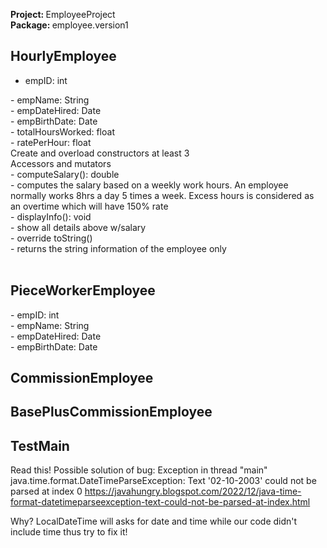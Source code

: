 <b>Project: </b> EmployeeProject <br />
<b>Package: </b> employee.version1 <br />

<h2>HourlyEmployee</h2>
<ul>
  <li>empID: int</li>
</ul>
- empName: String <br />
- empDateHired: Date <br />
- empBirthDate: Date <br />
- totalHoursWorked: float <br />
- ratePerHour: float <br />
Create and overload constructors at least 3 <br />
Accessors and mutators<br />
- computeSalary(): double <br />
  - computes the salary based on a weekly work hours. An employee normally works 8hrs a day 5 times a week. Excess hours is considered as an overtime which will have 150% rate <br />
- displayInfo(): void <br />
  - show all details above w/salary<br />
- override toString() <br />
  - returns the string information of the employee only <br /><br />

<h2>PieceWorkerEmployee</h2> 
- empID: int <br />
- empName: String <br />
- empDateHired: Date <br />
- empBirthDate: Date <br />

<h2>CommissionEmployee</h2>

<h2>BasePlusCommissionEmployee</h2>

<h2>TestMain</h2>

Read this! Possible solution of bug:
Exception in thread "main" java.time.format.DateTimeParseException: Text '02-10-2003' could not be parsed at index 0
https://javahungry.blogspot.com/2022/12/java-time-format-datetimeparseexception-text-could-not-be-parsed-at-index.html

Why?
LocalDateTime will asks for date and time while our code didn't include time thus try to fix it!
